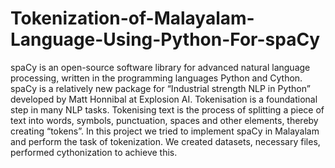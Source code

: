 # Tokenization-of-Malayalam-Language-Using-Python-For-spaCy
spaCy is an open-source software library for advanced natural language processing, written in the programming languages Python and Cython. spaCy is a relatively new package for “Industrial strength NLP in Python” developed by Matt Honnibal at Explosion AI. Tokenisation is a foundational step in many NLP tasks. Tokenising text is the process of splitting a piece of text into words, symbols, punctuation, spaces and other elements, thereby creating “tokens”. In this project we tried to implement spaCy in Malayalam and perform the task of tokenization. We created datasets, necessary files, performed cythonization to achieve this.
